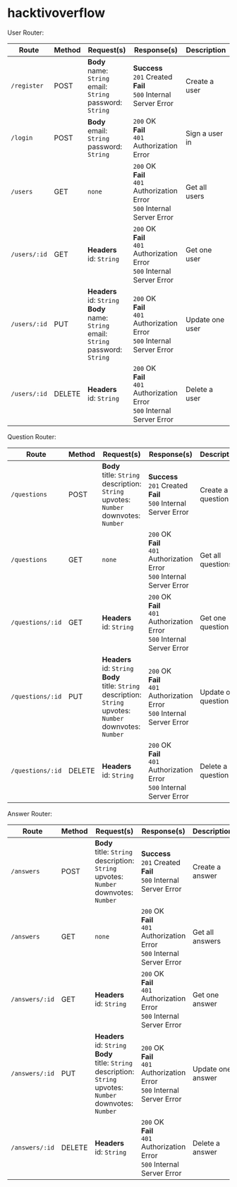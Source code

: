 # hacktivoverflow

User Router:

Route | Method | Request(s) | Response(s) | Description
---|---|---|---|---
`/register` | POST | **Body**<br>name: `String`<br>email: `String`<br>password: `String` | **Success**<br>`201` Created<br>**Fail**<br>`500` Internal Server Error | Create a user
`/login` | POST | **Body**<br>email: `String`<br>password: `String` | `200` OK<br>**Fail**<br>`401` Authorization Error | Sign a user in
`/users` | GET | `none` | `200` OK<br>**Fail**<br>`401` Authorization Error<br>`500` Internal Server Error | Get all users
`/users/:id` | GET | **Headers**<br>id: `String` | `200` OK<br>**Fail**<br>`401` Authorization Error<br>`500` Internal Server Error | Get one user
`/users/:id` | PUT | **Headers**<br>id: `String`<br>**Body**<br>name: `String`<br>email: `String`<br>password: `String` | `200` OK<br>**Fail**<br>`401` Authorization Error<br>`500` Internal Server Error | Update one user
`/users/:id` | DELETE | **Headers**<br>id: `String` | `200` OK<br>**Fail**<br>`401` Authorization Error<br>`500` Internal Server Error | Delete a user

Question Router:

Route | Method | Request(s) | Response(s) | Description
---|---|---|---|---
`/questions` | POST | **Body**<br>title: `String`<br>description: `String`<br>upvotes: `Number`<br>downvotes: `Number` | **Success**<br>`201` Created<br>**Fail**<br>`500` Internal Server Error | Create a question
`/questions` | GET | `none` | `200` OK<br>**Fail**<br>`401` Authorization Error<br>`500` Internal Server Error | Get all questions
`/questions/:id` | GET | **Headers**<br>id: `String` | `200` OK<br>**Fail**<br>`401` Authorization Error<br>`500` Internal Server Error | Get one question
`/questions/:id` | PUT | **Headers**<br>id: `String`<br>**Body**<br>title: `String`<br>description: `String`<br>upvotes: `Number`<br>downvotes: `Number` | `200` OK<br>**Fail**<br>`401` Authorization Error<br>`500` Internal Server Error | Update one question
`/questions/:id` | DELETE | **Headers**<br>id: `String` | `200` OK<br>**Fail**<br>`401` Authorization Error<br>`500` Internal Server Error | Delete a question

Answer Router:

Route | Method | Request(s) | Response(s) | Description
---|---|---|---|---
`/answers` | POST | **Body**<br>title: `String`<br>description: `String`<br>upvotes: `Number`<br>downvotes: `Number` | **Success**<br>`201` Created<br>**Fail**<br>`500` Internal Server Error | Create a answer
`/answers` | GET | `none` | `200` OK<br>**Fail**<br>`401` Authorization Error<br>`500` Internal Server Error | Get all answers
`/answers/:id` | GET | **Headers**<br>id: `String` | `200` OK<br>**Fail**<br>`401` Authorization Error<br>`500` Internal Server Error | Get one answer
`/answers/:id` | PUT | **Headers**<br>id: `String`<br>**Body**<br>title: `String`<br>description: `String`<br>upvotes: `Number`<br>downvotes: `Number` | `200` OK<br>**Fail**<br>`401` Authorization Error<br>`500` Internal Server Error | Update one answer
`/answers/:id` | DELETE | **Headers**<br>id: `String` | `200` OK<br>**Fail**<br>`401` Authorization Error<br>`500` Internal Server Error | Delete a answer